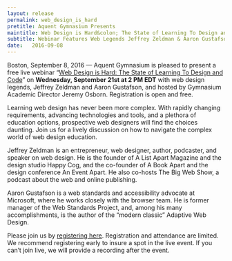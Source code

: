 ```yaml
---
layout: release
permalink: web_design_is_hard
pretitle: Aquent Gymnasium Presents
maintitle: Web Design is Hard&colon; The State of Learning To Design and Code
subtitle: Webinar Features Web Legends Jeffrey Zeldman & Aaron Gustafson
date:   2016-09-08
---
```

Boston, September 8, 2016 — Aquent Gymnasium is pleased to present a free live webinar “[Web Design is Hard: The State of Learning To Design and Code](https://attendee.gotowebinar.com/register/5580479284781562884?source=Press+Release)” on **Wednesday, September 21st at 2 PM EDT** with web design legends, Jeffrey Zeldman and Aaron Gustafson, and hosted by Gymnasium Academic Director Jeremy Osborn. Registration is open and free.

Learning web design has never been more complex. With rapidly changing requirements, advancing technologies and tools, and a plethora of education options, prospective web designers will find the choices daunting. Join us for a lively discussion on how to navigate the complex world of web design education.

Jeffrey Zeldman is an entrepreneur, web designer, author, podcaster, and speaker on web design. He is the founder of A List Apart Magazine and the design studio Happy Cog, and the co-founder of A Book Apart and the design conference An Event Apart. He also co-hosts The Big Web Show, a podcast about the web and online publishing.

Aaron Gustafson is a web standards and accessibility advocate at Microsoft, where he works closely with the browser team. He is former manager of the Web Standards Project, and, among his many accomplishments, is the author of the “modern classic” Adaptive Web Design.

Please join us by [registering here](https://attendee.gotowebinar.com/register/5580479284781562884?source=Press+Release). Registration and attendance are limited. We recommend registering early to insure a spot in the live event. If you can’t join live, we will provide a recording after the event.
